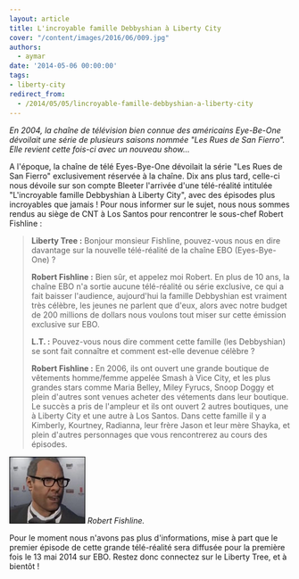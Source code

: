 ```yaml
---
layout: article
title: L'incroyable famille Debbyshian à Liberty City
cover: "/content/images/2016/06/009.jpg"
authors:
  - aymar
date: '2014-05-06 00:00:00'
tags:
- liberty-city
redirect_from:
  - /2014/05/05/lincroyable-famille-debbyshian-a-liberty-city
---
```


_En 2004, la chaîne de télévision bien connue des américains Eye-Be-One dévoilait une série de plusieurs saisons nommée "Les Rues de San Fierro". Elle revient cette fois-ci avec un nouveau show..._

A l'époque, la chaîne de télé Eyes-Bye-One dévoilait la série "Les Rues de San Fierro" exclusivement réservée à la chaîne. Dix ans plus tard, celle-ci nous dévoile sur son compte Bleeter l'arrivée d'une télé-réalité intitulée "L'incroyable famille Debbyshian à Liberty City", avec des épisodes plus incroyables que jamais ! Pour nous informer sur le sujet, nous nous sommes rendus au siège de CNT à Los Santos pour rencontrer le sous-chef Robert Fishline :

> **Liberty Tree :** Bonjour monsieur Fishline, pouvez-vous nous en dire davantage sur la nouvelle télé-réalité de la chaîne EBO (Eyes-Bye-One) ?
> 
> **Robert Fishline :** Bien sûr, et appelez moi Robert. En plus de 10 ans, la chaîne EBO n'a sortie aucune télé-réalité ou série exclusive, ce qui a fait baisser l'audience, aujourd'hui la famille Debbyshian est vraiment très célèbre, les jeunes ne parlent que d'eux, alors avec notre budget de 200 millions de dollars nous voulons tout miser sur cette émission exclusive sur EBO.
> 
> **L.T. :** Pouvez-vous nous dire comment cette famille (les Debbyshian) se sont fait connaître et comment est-elle devenue célèbre ?
> 
> **Robert Fishline :** En 2006, ils ont ouvert une grande boutique de vêtements homme/femme appelée Smash à Vice City, et les plus grandes stars comme Maria Belley, Miley Fyrucs, Snoop Doggy et plein d'autres sont venues acheter des vétements dans leur boutique. Le succès a pris de l'ampleur et ils ont ouvert 2 autres boutiques, une à Liberty City et une autre à Los Santos. Dans cette famille il y a Kimberly, Kourtney, Radianna, leur frère Jason et leur mère Shayka, et plein d'autres personnages que vous rencontrerez au cours des épisodes.

![Robert Fishline.](/content/images/2016/06/gta-5-devin.jpg)
_Robert Fishline._

Pour le moment nous n'avons pas plus d'informations, mise à part que le premier épisode de cette grande télé-réalité sera diffusée pour la première fois le 13 mai 2014 sur EBO. Restez donc connectez sur le Liberty Tree, et à bientôt !